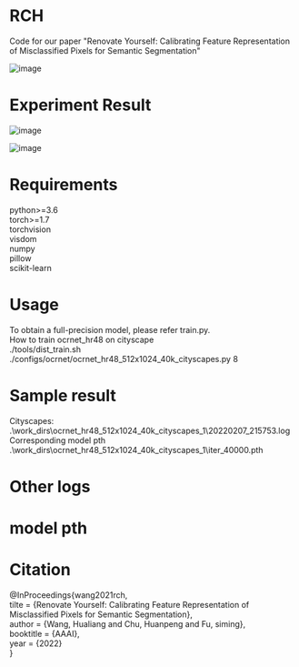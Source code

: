 # RCH
Code for our paper "Renovate Yourself: Calibrating Feature Representation of Misclassified Pixels for Semantic Segmentation"

![image](https://github.com/VipaiLab/RCH/blob/main/images/model.png)

# Experiment Result
![image](https://github.com/VipaiLab/RCH/blob/main/images/table.png)  

![image](https://github.com/VipaiLab/RCH/blob/main/images/sota.png)



# Requirements
python>=3.6    
torch>=1.7   
torchvision  
visdom   
numpy   
pillow   
scikit-learn

# Usage
To obtain a full-precision model, please refer train.py.   
How to train ocrnet_hr48 on cityscape   
./tools/dist_train.sh ./configs/ocrnet/ocrnet_hr48_512x1024_40k_cityscapes.py 8 

# Sample result  
Cityscapes:  
.\work_dirs\ocrnet_hr48_512x1024_40k_cityscapes_1\20220207_215753.log 
Corresponding model pth  
.\work_dirs\ocrnet_hr48_512x1024_40k_cityscapes_1\iter_40000.pth  

# Other logs



# model pth

# Citation
@InProceedings{wang2021rch,  
    tilte = {Renovate Yourself: Calibrating Feature Representation of Misclassified Pixels for Semantic Segmentation},  
    author = {Wang, Hualiang and Chu, Huanpeng and Fu, siming},  
    booktitle = {AAAI},  
    year = {2022}  
}


